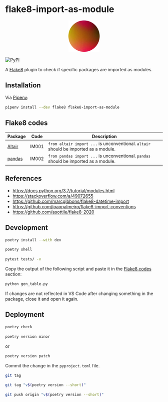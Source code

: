 # flake8-import-as-module

<p align="center">
  <img alt="" src="https://raw.githubusercontent.com/joaopalmeiro/flake8-import-as-module/main/assets/logo_round.png" width="100" height="100" />
</p>

[![PyPI](https://img.shields.io/pypi/v/flake8-import-as-module.svg)](https://pypi.org/project/flake8-import-as-module/)

A [Flake8](https://flake8.pycqa.org/) plugin to check if specific packages are imported as modules.

## Installation

Via [Pipenv](https://pipenv.pypa.io/):

```bash
pipenv install --dev flake8 flake8-import-as-module
```

## Flake8 codes

| Package                                 | Code  | Description                                                                          |
| --------------------------------------- | ----- | ------------------------------------------------------------------------------------ |
| [Altair](https://altair-viz.github.io/) | IM001 | `from altair import ...` is unconventional. `altair` should be imported as a module. |
| [pandas](https://pandas.pydata.org/)    | IM002 | `from pandas import ...` is unconventional. `pandas` should be imported as a module. |

## References

- https://docs.python.org/3.7/tutorial/modules.html
- https://stackoverflow.com/a/49072655
- https://github.com/marcgibbons/flake8-datetime-import
- https://github.com/joaopalmeiro/flake8-import-conventions
- https://github.com/asottile/flake8-2020

## Development

```bash
poetry install --with dev
```

```bash
poetry shell
```

```bash
pytest tests/ -v
```

Copy the output of the following script and paste it in the [Flake8 codes](#flake8-codes) section:

```bash
python gen_table.py
```

If changes are not reflected in VS Code after changing something in the package, close it and open it again.

## Deployment

```bash
poetry check
```

```bash
poetry version minor
```

or

```bash
poetry version patch
```

Commit the change in the `pyproject.toml` file.

```bash
git tag
```

```bash
git tag "v$(poetry version --short)"
```

```bash
git push origin "v$(poetry version --short)"
```
